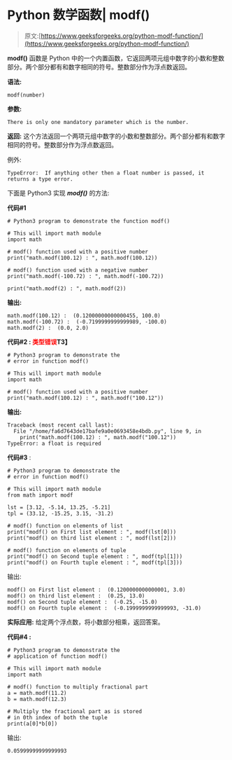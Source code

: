 # Python 数学函数| modf()

> 原文:[https://www.geeksforgeeks.org/python-modf-function/](https://www.geeksforgeeks.org/python-modf-function/)

**modf()** 函数是 Python 中的一个内置函数，它返回两项元组中数字的小数和整数部分。两个部分都有和数字相同的符号。整数部分作为浮点数返回。

**语法:**

```
modf(number) 
```

**参数:**

```
There is only one mandatory parameter which is the number. 
```

**返回:**
这个方法返回一个两项元组中数字的小数和整数部分。两个部分都有和数字相同的符号。整数部分作为浮点数返回。

例外:

```
TypeError:  If anything other then a float number is passed, it returns a type error. 
```

下面是 Python3 实现 ***modf()*** 的方法:

**代码#1**

```
# Python3 program to demonstrate the function modf()

# This will import math module
import math   

# modf() function used with a positive number
print("math.modf(100.12) : ", math.modf(100.12))

# modf() function used with a negative number
print("math.modf(-100.72) : ", math.modf(-100.72)) 

print("math.modf(2) : ", math.modf(2)) 
```

**输出:**

```
math.modf(100.12) :  (0.12000000000000455, 100.0)
math.modf(-100.72) :  (-0.7199999999999989, -100.0)
math.modf(2) :  (0.0, 2.0)

```

**代码#2 : <font color="red">类型错误</font>T3】**

```
# Python3 program to demonstrate the  
# error in function modf()

# This will import math module
import math   

# modf() function used with a positive number
print("math.modf(100.12) : ", math.modf("100.12"))
```

**输出:**

```
Traceback (most recent call last):
  File "/home/fa6d7643de17bafe9a0e0693458e4bdb.py", line 9, in 
    print("math.modf(100.12) : ", math.modf("100.12"))
TypeError: a float is required

```

**代码#3** :

```
# Python3 program to demonstrate the 
# error in function modf()

# This will import math module
from math import modf

lst = [3.12, -5.14, 13.25, -5.21]
tpl = (33.12, -15.25, 3.15, -31.2)

# modf() function on elements of list
print("modf() on First list element : ", modf(lst[0]))
print("modf() on third list element : ", modf(lst[2]))

# modf() function on elements of tuple
print("modf() on Second tuple element : ", modf(tpl[1]))
print("modf() on Fourth tuple element : ", modf(tpl[3]))
```

输出:

```
modf() on First list element :  (0.1200000000000001, 3.0)
modf() on third list element :  (0.25, 13.0)
modf() on Second tuple element :  (-0.25, -15.0)
modf() on Fourth tuple element :  (-0.1999999999999993, -31.0)

```

**实际应用:**
给定两个浮点数，将小数部分相乘，返回答案。

**代码#4 :**

```
# Python3 program to demonstrate the 
# application of function modf()

# This will import math module
import math   

# modf() function to multiply fractional part 
a = math.modf(11.2) 
b = math.modf(12.3)

# Multiply the fractional part as is stored  
# in 0th index of both the tuple
print(a[0]*b[0])
```

输出:

```
0.05999999999999993

```